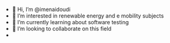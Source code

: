 - 👋 Hi, I’m @imenaidoudi
- 👀 I’m interested in renewable energy and e mobility subjects
- 🌱 I’m currently learning about software testing
- 💞️ I’m looking to collaborate on this field
- 

<!---
imenaidoudi/imenaidoudi is a ✨ special ✨ repository because its `README.md` (this file) appears on your GitHub profile.
You can click the Preview link to take a look at your changes.
--->

